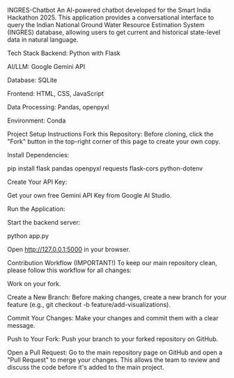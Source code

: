 INGRES-Chatbot
An AI-powered chatbot developed for the Smart India Hackathon 2025. This application provides a conversational interface to query the Indian National Ground Water Resource Estimation System (INGRES) database, allowing users to get current and historical state-level data in natural language.

Tech Stack
Backend: Python with Flask

AI/LLM: Google Gemini API

Database: SQLite

Frontend: HTML, CSS, JavaScript

Data Processing: Pandas, openpyxl

Environment: Conda

Project Setup Instructions
Fork this Repository: Before cloning, click the "Fork" button in the top-right corner of this page to create your own copy.

Install Dependencies:

pip install flask pandas openpyxl requests flask-cors python-dotenv

Create Your API Key:

Get your own free Gemini API Key from Google AI Studio.


Run the Application:

Start the backend server:

python app.py

Open http://127.0.0.1:5000 in your browser.

Contribution Workflow (IMPORTANT!)
To keep our main repository clean, please follow this workflow for all changes:

Work on your fork.

Create a New Branch: Before making changes, create a new branch for your feature (e.g., git checkout -b feature/add-visualizations).

Commit Your Changes: Make your changes and commit them with a clear message.

Push to Your Fork: Push your branch to your forked repository on GitHub.

Open a Pull Request: Go to the main repository page on GitHub and open a "Pull Request" to merge your changes. This allows the team to review and discuss the code before it's added to the main project.
